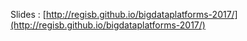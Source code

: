 Slides : [http://regisb.github.io/bigdataplatforms-2017/](http://regisb.github.io/bigdataplatforms-2017/)
